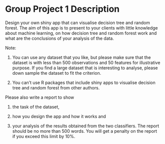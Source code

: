 # Group Project 1 Description

Design your own shiny app that can visualise decision tree and
random forest. The aim of this app is to present to your clients with little knowledge
about machine learning, on how decision tree and random forest work and what are the
conclusions of your analysis of the data. 

Note: 

1) You can use any dataset that you like,
but please make sure that the dataset is with less than 500 observations and 50 features
for illustrative purpose. If you find a large dataset that is interesting to analyse, please
down sample the dataset to fit the criterion. 

2) You can’t use R packages that include
shiny apps to visualise decision tree and random forest from other authors.


Please also write a report to show 

1) the task of the dataset, 

2) how you design the app
and how it works and 

3) your analysis of the results obtained from the two classifiers. The
report should be no more than 500 words. You will get a penalty on the report if you
exceed this limit by 10%.
